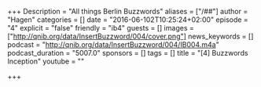 +++
Description = "All things Berlin Buzzwords"
aliases = ["/##"]
author = "Hagen"
categories = []
date = "2016-06-102T10:25:24+02:00"
episode = "4"
explicit = "false"
friendly = "ib4"
guests = []
images = ["http://qnib.org/data/InsertBuzzword/004/cover.png"]
news_keywords = []
podcast = "http://qnib.org/data/InsertBuzzword/004/IB004.m4a"
podcast_duration = "5007.0"
sponsors = []
tags = []
title = "[4] Buzzwords Inception"
youtube = ""

+++
